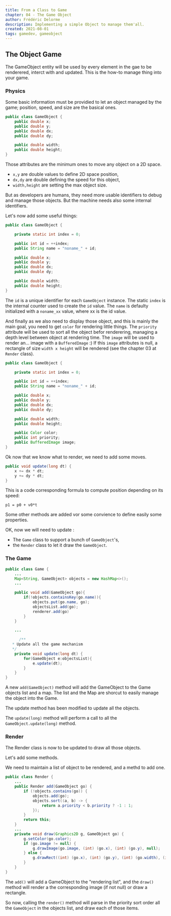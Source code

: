 ```yaml
---
title: From a Class to Game
chapter: 04 - The Game Object
author: Frédéric Delorme
description: Implementing a simple Object to manage them'all.
created: 2021-08-01
tags: gamedev, gameobject
---
```


## The Object Game

The GameObject entity will be used by every element in the gae to be renderered, interct with and updated.
This is the how-to manage thing into your game.

### Physics

Some basic information must be providied to let an object managed by the game; position, speed, and size are the basical ones.

```java
public class GameObject {
    public double x;
    public double y;
    public double dx;
    public double dy;

    public double width;
    public double height;
}
```

Those attributes are the minimum ones to move any object on a 2D space.

- `x,y` are double values to define 2D space position,
- `dx,dy` are double defining the speed for this object,
- `width,height` are setting the max object size.

But as developers are humans, they need more usable identifiers to debug and manage those objects. But the machine needs also some internal identifiers.

Let's now add some useful things:

```java
public class GameObject {

    private static int index = 0;

    public int id = ++index;
    public String name = "noname_" + id;

    public double x;
    public double y;
    public double dx;
    public double dy;

    public double width;
    public double height;
}
```

The `id` is a unique identifier for each `GameObject` instance. The static `index` is the internal counter used to create the `id` value.
The `name` is defaulty initialized with a `noname_xx` value, where xx is the id value.

And finally as we also need to display those object, and this is mainly the main goal, you need to get `color` for rendering little things. The `priority` attribute will be used to sort all the object befor renderering, managing a depth level between object at rendering time.
The `image` will be used to render an... image with a `BufferedImage` :)
If this `image` attributes is null, a rectangle of size `width x height` will be rendered (see the chapter 03 at `Render` class).

```java
public class GameObject {

    private static int index = 0;

    public int id = ++index;
    public String name = "noname_" + id;

    public double x;
    public double y;
    public double dx;
    public double dy;

    public double width;
    public double height;

    public Color color;
    public int priority;
    public BufferedImage image;
}
```

Ok now that we know what to render, we need to add some moves.

```java
public void update(long dt) {
    x += dx * dt;
    y += dy * dt;
}
```

This is a code corresponding formula to compute position depending on its speed:

```Math
p1 = p0 + v0*t
```

Some other methods are added vor some convience to define easily some properties.

OK, now we will need to update :

- The `Game` class to support a bunch of `GameObject`'s,
- the `Render` class to let it draw the `GameObject`.

### The Game

```java
public class Game {
    ...
    Map<String, GameObject> objects = new HashMap<>();
    ...

    public void add(GameObject go){
        if(!objects.containsKey(go.name)){
            objects.put(go.name, go);
            objectsList.add(go);
            renderer.add(go)
        }
    }

    ...

      /**
   * Update all the game mechanism
   */
    private void update(long dt) {
        for(GameObject e:objectsList){
            e.update(dt);
        }
    }
}
```

A new `add(GameObject)` method will add the GameObject to the Game objects list and a map. The list and the Map are shorcut to easily manage the object into the Game.

The update method has been modified to update all the objects.

The `update(long)` method will perform a call to all the `GameObject.update(long)` method.

### Render

The Render class is now to be updated to draw all those objects.

Let's add some methods.

We need to maintain a list of object to be rendered, and a methd to add one.

```java
public class Render {
    ...
    public Render add(GameObject go) {
        if (!objects.contains(go)) {
            objects.add(go);
            objects.sort((a, b) -> {
                return a.priority < b.priority ? -1 : 1;
            });
        }
        return this;
    }
    ...
    private void draw(Graphics2D g, GameObject go) {
        g.setColor(go.color);
        if (go.image != null) {
            g.drawImage(go.image, (int) (go.x), (int) (go.y), null);
        } else {
            g.drawRect((int) (go.x), (int) (go.y), (int) (go.width), (int) (go.height));
        }
    }
}
```

The `add()` will add a GameObject to the "rendering list", and the `draw()` method will render a the corresponding image (if not null) or draw a rectangle.

So now, calling the `render()` method will parse in the priority sort order all the `GameObject` in the objects list, and draw each of those items.
